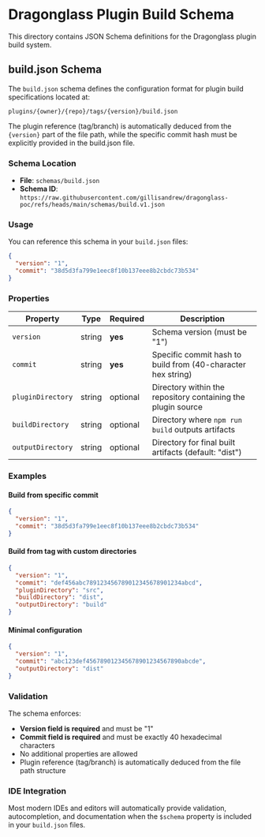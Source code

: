 # Dragonglass Plugin Build Schema

This directory contains JSON Schema definitions for the Dragonglass plugin build system.

## build.json Schema

The `build.json` schema defines the configuration format for plugin build specifications located at:

```
plugins/{owner}/{repo}/tags/{version}/build.json
```

The plugin reference (tag/branch) is automatically deduced from the `{version}` part of the file path, while the specific commit hash must be explicitly provided in the build.json file.

### Schema Location

- **File**: `schemas/build.json`
- **Schema ID**: `https://raw.githubusercontent.com/gillisandrew/dragonglass-poc/refs/heads/main/schemas/build.v1.json`

### Usage

You can reference this schema in your `build.json` files:

```json
{
  "version": "1",
  "commit": "38d5d3fa799e1eec8f10b137eee8b2cbdc73b534"
}
```

### Properties

| Property | Type | Required | Description |
|----------|------|----------|-------------|
| `version` | string | **yes** | Schema version (must be "1") |
| `commit` | string | **yes** | Specific commit hash to build from (40-character hex string) |
| `pluginDirectory` | string | optional | Directory within the repository containing the plugin source |
| `buildDirectory` | string | optional | Directory where `npm run build` outputs artifacts |
| `outputDirectory` | string | optional | Directory for final built artifacts (default: "dist") |

### Examples

#### Build from specific commit

```json
{
  "version": "1",
  "commit": "38d5d3fa799e1eec8f10b137eee8b2cbdc73b534"
}
```

#### Build from tag with custom directories

```json
{
  "version": "1",
  "commit": "def456abc789123456789012345678901234abcd",
  "pluginDirectory": "src",
  "buildDirectory": "dist",
  "outputDirectory": "build"
}
```

#### Minimal configuration

```json
{
  "version": "1",
  "commit": "abc123def456789012345678901234567890abcde",
  "outputDirectory": "dist"
}
```

### Validation

The schema enforces:

- **Version field is required** and must be "1"
- **Commit field is required** and must be exactly 40 hexadecimal characters
- No additional properties are allowed
- Plugin reference (tag/branch) is automatically deduced from the file path structure

### IDE Integration

Most modern IDEs and editors will automatically provide validation, autocompletion, and documentation when the `$schema` property is included in your `build.json` files.
